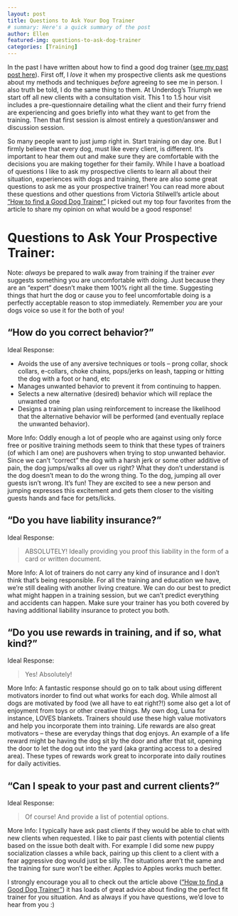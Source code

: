 ```yaml
---
layout: post
title: Questions to Ask Your Dog Trainer
# summary: Here's a quick summary of the post
author: Ellen
featured-img: questions-to-ask-dog-trainer
categories: [Training]
---
```


In the past I have written about how to find a good dog trainer ([see my past post here](https://www.underdogstriumph.org/how-do-i-find-a-good-trainer/)). First off, I *love* it when my prospective clients ask me questions about my methods and techniques *before* agreeing to see me in person. I also truth be told, I do the same thing to them. At Underdog’s Triumph we start off all new clients with a consultation visit. This 1 to 1.5 hour visit includes a pre-questionnaire detailing what the client and their furry friend are experiencing and goes briefly into what they want to get from the training. Then that first session is almost entirely a question/answer and discussion session.

So many people want to just jump right in. Start training on day one. But I firmly believe that every dog, must like every client, is different. It’s important to hear them out and make sure they are comfortable with the decisions you are making together for their family. While I have a boatload of questions I like to ask my prospective clients to learn all about their situation, experiences with dogs and training, there are also some great questions to ask me as your prospective trainer! You can read more about these questions and other questions from Victoria Stilwell’s article about [“How to find a Good Dog Trainer”](https://positively.com/dog-training/find-a-trainer/how-to-choose-a-good-dog-trainer/) I picked out my top four favorites from the article to share my opinion on what would be a good response!


# Questions to Ask Your Prospective Trainer:

Note: *always* be prepared to walk away from training if the trainer *ever* suggests something you are uncomfortable with doing. Just because they are an “expert” doesn’t make them 100% right all the time. Suggesting things that hurt the dog or cause you to feel uncomfortable doing is a perfectly acceptable reason to stop immediately. Remember *you* are your dogs voice so use it for the both of you!


## “How do you correct behavior?”

Ideal Response:

- Avoids the use of any aversive techniques or tools – prong collar, shock collars, e-collars, choke chains, pops/jerks on leash, tapping or hitting the dog with a foot or hand, etc
- Manages unwanted behavior to prevent it from continuing to happen.
- Selects a new alternative (desired) behavior which will replace the unwanted one
- Designs a training plan using reinforcement to increase the likelihood that the alternative behavior will be performed (and eventually replace the unwanted behavior).

More Info: Oddly enough a lot of people who are against using only force free or positive training methods seem to think that these types of trainers (of which I am one) are pushovers when trying to stop unwanted behavior. Since we can’t “correct” the dog with a harsh jerk or some other additive of pain, the dog jumps/walks all over us right? What they don’t understand is the dog doesn’t mean to do the wrong thing. To the dog, jumping all over guests isn’t wrong. It’s fun! They are excited to see a new person and jumping expresses this excitement and gets them closer to the visiting guests hands and face for pets/licks.


## “Do you have liability insurance?”

Ideal Response:

> ABSOLUTELY! Ideally providing you proof this liability in the form of a card or written document.

More Info: A lot of trainers do not carry any kind of insurance and I don’t think that’s being responsible. For all the training and education we have, we’re still dealing with another living creature. We can do our best to predict what might happen in a training session, but we can’t predict everything and accidents can happen. Make sure your trainer has you both covered by having additional liability insurance to protect you both.


## “Do you use rewards in training, and if so, what kind?”

Ideal Response:

> Yes! Absolutely!

More Info: A fantastic response should go on to talk about using different motivators inorder to find out what works for each dog. While almost all dogs are motivated by food (we all have to eat right?!) some also get a lot of enjoyment from toys or other creative things. My own dog, Luna for instance, LOVES blankets. Trainers should use these high value motivators and help you incorporate them into training. Life rewards are also great motivators – these are everyday things that dog enjoys. An example of a life reward might be having the dog sit by the door and after that sit, opening the door to let the dog out into the yard (aka granting access to a desired area). These types of rewards work great to incorporate into daily routines for daily activities.


## “Can I speak to your past and current clients?”

Ideal Response:

> Of course! And provide a list of potential options.

More Info: I typically have ask past clients if they would be able to chat with new clients when requested. I like to pair past clients with potential clients based on the issue both dealt with. For example I did some new puppy socialization classes a while back, pairing up this client to a client with a fear aggressive dog would just be silly. The situations aren’t the same and the training for sure won’t be either. Apples to Apples works much better.


I strongly encourage you all to check out the article above ([“How to find a Good Dog Trainer”](https://www.underdogstriumph.org/how-do-i-find-a-good-trainer/)) it has loads of great advice about finding the perfect fit trainer for you situation. And as always if you have questions, we’d love to hear from you :)
